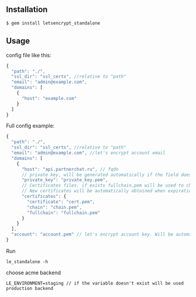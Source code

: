 ## Installation

    $ gem install letsencrypt_standalone

## Usage

config file like this:

```js
{
  "path": "./",
  "ssl_dir": "ssl_certs", //relative to "path"
  "email": "admin@example.com",
  "domains": [
    {
      "host": "example.com"
    }
  ]
}

```

Full config example:
```js
{
  "path": "./",
  "ssl_dir": "ssl_certs", //relative to "path"
  "email": "admin@example.com", //let's encrypt account email
  "domains": [
    {
      "host": "api.partnerchat.ru", // fqdn 
      // private key, will be generated automatically if the field does not exist
      "private_key": "private_key.pem",
      // Certificates files. if exists fullchain.pem will be used to check expiration date.
      // New certificates will be automatically obtained when expiration date comes in 2 two days 
      "certificates": { 
        "certificate": "cert.pem",
        "chain": "chain.pem",
        "fullchain": "fullchain.pem"
      }
    }
  ],
  "account": "account.pem" // let's encrypt account key. Will be automatically generated if the field not exists
}
```
Run

`le_standalone -h`

choose acme backend

```
LE_ENVIRONMENT=staging // if the variable doesn't exist will be used production backend
```
